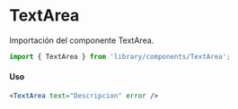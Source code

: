 # TextArea

Importación del componente TextArea.

```js
import { TextArea } from 'library/components/TextArea';
```

<!-- STORY -->

#### Uso

```jsx
<TextArea text="Descripcion" error />
```
